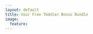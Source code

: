 ```yaml
---
layout: default
title: Your Free Toddler Bonus Bundle
image:
  feature: 
---
```

<div id="fd-form-662041cd508cd78101857ff7"></div>
<script>
  window.fd('form', {
    formId: '662041cd508cd78101857ff7',
    containerEl: '#fd-form-662041cd508cd78101857ff7'
  });
</script>